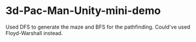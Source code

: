 # 3d-Pac-Man-Unity-mini-demo
Used DFS to generate the maze and BFS for the pathfinding. Could've used Floyd-Warshall instead.
